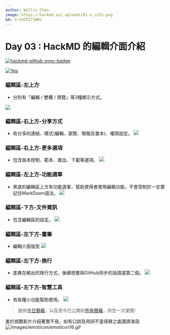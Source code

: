 ```yaml
---
author: Willis Chen
image: https://hackmd.io/_uploads/B1-u_uJZs.png
GA: G-CH7FZ71WRC
---
```


# Day 03 : HackMD 的編輯介面介紹

[![hackmd-github-sync-badge](https://hackmd.io/E9Tr-4LcRzyFnP9seRFr2Q/badge)](https://hackmd.io/E9Tr-4LcRzyFnP9seRFr2Q)



[![Yes](https://img.youtube.com/vi/p2InkqMqQYY/0.jpg)](https://www.youtube.com/watch?v=p2InkqMqQYY)


### 編輯區-左上方
- 分別有「編輯 / 雙欄 / 預覽」等3種顯示方式。

![](https://hackmd.io/_uploads/rkFbePDpc.png)



### 編輯區-右上方-分享方式
- 有分享的連結、模式(編輯、瀏覽、簡報及書本)、權限設定。
  ![](https://hackmd.io/_uploads/B1DTeDv65.png)


### 編輯區-右上方-更多選項
- 包含版本控制、範本、匯出、下載等選項。
  ![](https://hackmd.io/_uploads/HkugZvva9.png)


### 編輯區-左上方-功能選單
- 黑底的編輯區上方有功能選單，幫助使用者使用編輯功能，不會受制於一定要記住MarkDown語法。
  ![](https://hackmd.io/_uploads/B1hLWvPTq.png)


### 編輯區-下方-文件資訊
- 包含編輯區的設定。
  ![](https://hackmd.io/_uploads/H1mpZwDa5.png)



### 編輯區-左下方-畫筆

- 編輯介面版型
  ![](https://hackmd.io/_uploads/BJv-zvPT9.png)

### 編輯區-左下方-換行
- 差異在輸出的換行方式，後續想要與GitHub同步的話請選第二個。
  ![](https://hackmd.io/_uploads/S1hBMDw69.png)


### 編輯區-左下方-智慧工具
- 有各種小功能幫助使用。
  ![](https://hackmd.io/_uploads/Bk4WQwv65.png)


> 提供[今日簡報](https://hackmd.io/@wiimax/intro-hackmd-03)，以及至今已公開的[所有簡報](https://hackmd.io/@wiimax/intro-hackmd-slides)，供您一次瀏覽!

勇於挑戰影片介紹著實不易，如有口誤及用詞不當得罪之處還請海涵
![/images/emoticon/emoticon16.gif](/images/emoticon/emoticon16.gif)